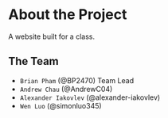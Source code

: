 # About the Project

A website built for a class.

## The Team

* `Brian Pham` (@BP2470) Team Lead
* `Andrew Chau` (@AndrewC04)
* `Alexander Iakovlev` (@alexander-iakovlev)
* `Wen Luo` (@simonluo345)
